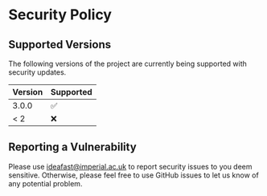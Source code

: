 # Security Policy

## Supported Versions

The following versions of the project are
currently being supported with security updates.

| Version | Supported          |
| ------- | ------------------ |
| 3.0.0   | :white_check_mark: |
| < 2     | :x:                |

## Reporting a Vulnerability

Please use <ideafast@imperial.ac.uk> to report security issues to you deem sensitive.
Otherwise, please feel free to use GitHub issues to let us know of any potential problem.
